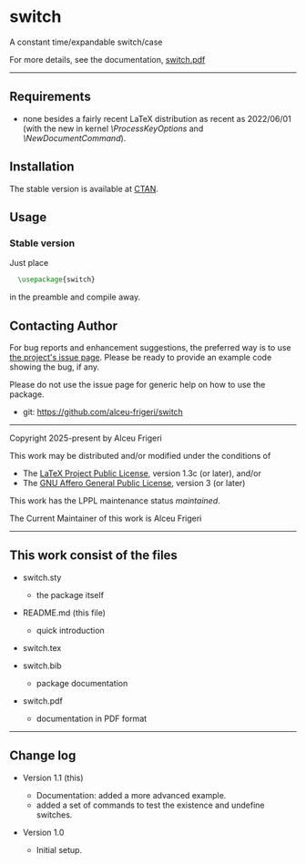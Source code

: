 switch
==========

A constant time/expandable switch/case

For more details,  see the documentation,
[switch.pdf](http://mirrors.ctan.org/macros/latex/contrib/switch/doc/switch.pdf)
	
--------------

## Requirements
* none besides a fairly recent LaTeX distribution as recent as 2022/06/01
(with the new in kernel *\ProcessKeyOptions* and *\NewDocumentCommand*).

## Installation
The stable version is available at [CTAN](https://ctan.org/pkg/switch).

## Usage
### Stable version
Just place
```latex
  \usepackage{switch}
```

in the preamble and compile away.

## Contacting Author

For bug reports and enhancement suggestions, the preferred way is to use
[the project's issue page](https://github.com/alceu-frigeri/switch/issues).
Please be ready to provide an example code showing the bug, if any.

Please do not use the issue page for generic help on how to use the package.

* git: https://github.com/alceu-frigeri/switch

-------------
Copyright 2025-present by Alceu Frigeri

 This work may be distributed and/or modified under the
 conditions of

 * The [LaTeX Project Public License](http://www.latex-project.org/lppl.txt), version 1.3c (or later), and/or
 * The [GNU Affero General Public License](https://www.gnu.org/licenses/agpl-3.0.html), version 3 (or later)

This work has the LPPL maintenance status *maintained*.

The Current Maintainer of this work is Alceu Frigeri

-------------
## This work consist of the files

* switch.sty
    - the package itself

* README.md  (this file)
    - quick introduction

* switch.tex
* switch.bib
    - package documentation
    
* switch.pdf
    - documentation in PDF format
    
-------------

## Change log

* Version 1.1 (this)
    - Documentation: added a more advanced example.
    - added a set of commands to test the existence and undefine switches.

* Version 1.0
    - Initial setup.
